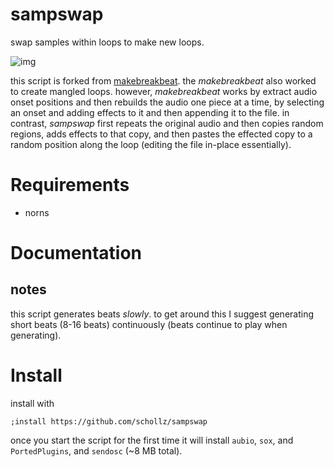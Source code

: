 # sampswap

swap samples within loops to make new loops.

![img](https://user-images.githubusercontent.com/6550035/156637615-a0363244-2186-4604-b75f-4c1936982e24.png)

this script is forked from [makebreakbeat](https://github.com/schollz/makebreakbeat). the *makebreakbeat* also worked to create mangled loops. however, *makebreakbeat* works by extract audio onset positions and then rebuilds the audio one piece at a time, by selecting an onset and adding effects to it and then appending it to the file. in contrast, *sampswap* first repeats the original audio and then copies random regions, adds effects to that copy, and then pastes the effected copy to a random position along the loop (editing the file in-place essentially).


# Requirements

- norns

# Documentation



## notes

this script generates beats *slowly*. to get around this I suggest generating short beats (8-16 beats) continuously (beats continue to play when generating).

# Install

install with

```
;install https://github.com/schollz/sampswap
```

once you start the script for the first time it will install `aubio`, `sox`, and `PortedPlugins`, and `sendosc` (~8 MB total).
